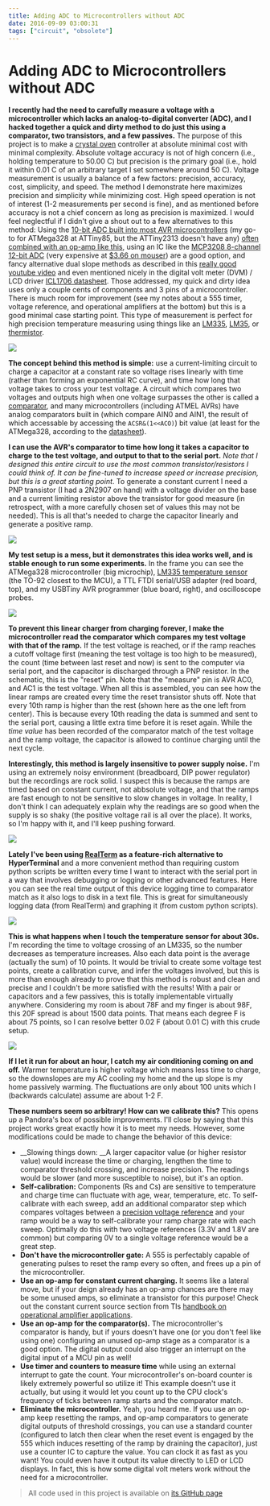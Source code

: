 ```yaml
---
title: Adding ADC to Microcontrollers without ADC
date: 2016-09-09 03:00:31
tags: ["circuit", "obsolete"]
---
```


# Adding ADC to Microcontrollers without ADC

__I recently had the need to carefully measure a voltage with a microcontroller which lacks an analog-to-digital converter (ADC), and I hacked together a quick and dirty method to do just this using a comparator, two transistors, and a few passives.__ The purpose of this project is to make a [crystal oven](https://en.wikipedia.org/wiki/Crystal_oven) controller at absolute minimal cost with minimal complexity. Absolute voltage accuracy is not of high concern (i.e., holding temperature to 50.00 C) but precision is the primary goal (i.e., hold it within 0.01 C of an arbitrary target I set somewhere around 50 C). Voltage measurement is usually a balance of a few factors: precision, accuracy, cost, simplicity, and speed. The method I demonstrate here maximizes precision and simplicity while minimizing cost. High speed operation is not of interest (1-2 measurements per second is fine), and as mentioned before accuracy is not a chief concern as long as precision is maximized. I would feel neglectful if I didn't give a shout out to a few alternatives to this method: Using the [10-bit ADC built into most AVR microcontrollers](http://maxembedded.com/2011/06/the-adc-of-the-avr/) (my go-to for ATMega328 at ATTiny85, but the ATTiny2313 doesn't have any) [often combined with an op-amp like this](https://www.swharden.com/wp/2013-06-10-precision-temperature-measurement/), using an IC like the [MCP3208 8-channel 12-bit ADC](http://ww1.microchip.com/downloads/en/DeviceDoc/21298c.pdf) (very expensive at [$3.66 on mouser](http://www.mouser.com/Search/Refine.aspx?Keyword=mcp3208&Ns=Pricing%7c0&FS=True)) are a good option, and fancy alternative dual slope methods as described in this [really good youtube video](https://www.youtube.com/watch?v=pzXZnvEKMXs) and even mentioned nicely in the digital volt meter (DVM) / LCD driver [ICL1706 datasheet](http://www.intersil.com/content/dam/Intersil/documents/icl7/icl7106-07-07s.pdf). Those addressed, my quick and dirty idea uses only a couple cents of components and 3 pins of a microcontroller. There is much room for improvement (see my notes about a 555 timer, voltage reference, and operational amplifiers at the bottom) but this is a good minimal case starting point. This type of measurement is perfect for high precision temperature measuring using things like an [LM335](http://www.ti.com/lit/ds/symlink/lm135.pdf), [LM35](http://www.ti.com/lit/ds/symlink/lm135.pdf), or [thermistor](https://en.wikipedia.org/wiki/Thermistor).

<div class="text-center">

![](https://swharden.com/static/2016/09/09/circuit.png)

</div>

**The concept behind this method is simple:** use a current-limiting circuit to charge a capacitor at a constant rate so voltage rises linearly with time (rather than forming an exponential RC curve), and time how long that voltage takes to cross your test voltage. A circuit which compares two voltages and outputs high when one voltage surpasses the other is called a [comparator](https://en.wikipedia.org/wiki/Comparator), and many microcontrollers (including ATMEL AVRs) have analog comparators built in (which compare AIN0 and AIN1, the result of which accessable by accessing the <code>ACSR&(<span class="pl-c1">1</span><<ACO)</code>) bit value (at least for the ATMega328, according to the [datasheet](http://www.atmel.com/images/Atmel-8271-8-bit-AVR-Microcontroller-ATmega48A-48PA-88A-88PA-168A-168PA-328-328P_datasheet_Complete.pdf)). 

**I can use the AVR's comparator to time how long it takes a capacitor to charge to the test voltage, and output to that to the serial port.** _Note that I designed this entire circuit to use the most common transistor/resistors I could think of. It can be fine-tuned to increase speed or increase precision, but this is a great starting point_. To generate a constant current I need a PNP transistor (I had a 2N2907 on hand) with a voltage divider on the base and a current limiting resistor above the transistor for good measure (in retrospect, with a more carefully chosen set of values this may not be needed). This is all that's needed to charge the capacitor linearly and generate a positive ramp.

<div class="text-center img-border">

![](https://swharden.com/static/2016/09/09/testrig-1.jpg)

</div>

__My test setup is a mess, but it demonstrates this idea works well, and is stable enough to run some experiments.__ In the frame you can see the ATMega328 microcontroller (big microchip), [LM335 temperature sensor](http://www.ti.com/lit/ds/symlink/lm135.pdf) (the TO-92 closest to the MCU), a TTL FTDI serial/USB adapter (red board, top), and my USBTiny AVR programmer (blue board, right), and oscilloscope probes.

<div class="text-center img-border">

![](https://swharden.com/static/2016/09/09/scope.png)

</div>

__To prevent this linear charger from charging forever, I make the microcontroller read the comparator which compares my test voltage with that of the ramp.__ If the test voltage is reached, or if the ramp reaches a cutoff voltage first (meaning the test voltage is too high to be measured), the count (time between last reset and now) is sent to the computer via serial port, and the capacitor is discharged through a PNP resistor. In the schematic, this is the "reset" pin. Note that the "measure" pin is AVR AC0, and AC1 is the test voltage. When all this is assembled, you can see how the linear ramps are created every time the reset transistor shuts off. Note that every 10th ramp is higher than the rest (shown here as the one left from center). This is because every 10th reading the data is summed and sent to the serial port, causing a little extra time before it is reset again. While the _time value_ has been recorded of the comparator match of the test voltage and the ramp voltage, the capacitor is allowed to continue charging until the next cycle.

__Interestingly, this method is largely insensitive to power supply noise.__ I'm using an extremely noisy environment (breadboard, DIP power regulator) but the recordings are rock solid. I suspect this is because the ramps are timed based on constant current, not abbsolute voltage, and that the ramps are fast enough to not be sensitive to slow changes in voltage. In reality, I don't think I can adequately explain why the readings are so good when the supply is so shaky (the positive voltage rail is all over the place). It works, so I'm happy with it, and I'll keep pushing forward.

<div class="text-center img-border">

![](https://swharden.com/static/2016/09/09/miniterm.png)

</div>

__Lately I've been using [RealTerm](http://realterm.sourceforge.net/) as a feature-rich alternative to HyperTerminal__ and a more convenient method than requiring custom python scripts be written every time I want to interact with the serial port in a way that involves debugging or logging or other advanced features. Here you can see the real time output of this device logging time to comparator match as it also logs to disk in a text file. This is great for simultaneously logging data (from RealTerm) and graphing it (from custom python scripts).

<div class="text-center">

![](https://swharden.com/static/2016/09/09/data_touch.png)

</div>

__This is what happens when I touch the temperature sensor for about 30s.__ I'm recording the time to voltage crossing of an LM335, so the number decreases as temperature increases. Also each data point is the average (actually the sum) of 10 points. It would be trivial to create some voltage test points, create a calibration curve, and infer the voltages involved, but this is more than enough already to prove that this method is robust and clean and precise and I couldn't be more satisfied with the results! With a pair or capacitors and a few passives, this is totally implementable virtually anywhere. Considering my room is about 78F and my finger is about 98F, this 20F spread is about 1500 data points. That means each degree F is about 75 points, so I can resolve better 0.02 F (about 0.01 C) with this crude setup.

<div class="text-center">

![](https://swharden.com/static/2016/09/09/data_ac.png)

</div>

__If I let it run for about an hour, I catch my air conditioning coming on and off.__ Warmer temperature is higher voltage which means less time to charge, so the downslopes are my AC cooling my home and the up slope is my home passively warming. The fluctuations are only about 100 units which I (backwards calculate) assume are about 1-2 F.

__These numbers seem so arbitrary! How can we calibrate this?__ This opens up a Pandora's box of possible improvements. I'll close by saying that this project works great exactly how it is to meet my needs. However, some modifications could be made to change the behavior of this device:

*   __Slowing things down: __A larger capacitor value (or higher resistor value) would increase the time or charging, lengthen the time to comparator threshold crossing, and increase precision. The readings would be slower (and more susceptible to noise), but it's an option.
*   __Self-calibration:__ Components (Rs and Cs) are sensitive to temperature and charge time can fluctuate with age, wear, temperature, etc. To self-calibrate with each sweep, add an additional comparator step which compares voltages between a [precision voltage reference](http://www.ti.com/lit/an/slyt183/slyt183.pdf) and your ramp would be a way to self-calibrate your ramp charge rate with each sweep. Optimally do this with two voltage references (3.3V and 1.8V are common) but comparing 0V to a single voltage reference would be a great step.
*   __Don't have the microcontroller gate:__ A 555 is perfectably capable of generating pulses to reset the ramp every so often, and frees up a pin of the microcontroller.
*   __Use an op-amp for constant current charging.__ It seems like a lateral move, but if your deign already has an op-amp chances are there may be some unused amps, so eliminate a transistor for this purpose! Check out the constant current source section from TIs [handbook on operational amplifier applications](http://www.ti.com/lit/an/sboa092a/sboa092a.pdf).
*   __Use an op-amp for the comparator(s).__ The microcontroller's comparator is handy, but if yours doesn't have one (or you don't feel like using one) configuring an unused op-amp stage as a comparator is a good option. The digital output could also trigger an interrupt on the digital input of a MCU pin as well!
*   __Use timer and counters to measure time__ while using an external interrupt to gate the count. Your microcontroller's on-board counter is likely extremely powerful so utilize it! This example doesn't use it actually, but using it would let you count up to the CPU clock's frequency of ticks between ramp starts and the comparator match.
*   __Eliminate the microcontroller.__ Yeah, you heard me. If you use an op-amp keep resetting the ramps, and op-amp comparators to generate digital outputs of threshold crossings, you can use a standard counter (configured to latch then clear when the reset event is engaged by the 555 which induces resetting of the ramp by draining the capacitor), just use a counter IC to capture the value. You can clock it as fast as you want! You could even have it output its value directly to LED or LCD displays. In fact, this is how some digital volt meters work without the need for a microcontroller.

>  All code used in this project is available on [its GitHub page](https://github.com/swharden/AVR-projects/tree/master/ATMega328%202016-09-07%20ramp%20DVM)